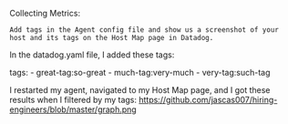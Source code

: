 Collecting Metrics:

    Add tags in the Agent config file and show us a screenshot of your host and its tags on the Host Map page in Datadog.

In the datadog.yaml file, I added these tags:

tags:
    - great-tag:so-great
    - much-tag:very-much
    - very-tag:such-tag

I restarted my agent, navigated to my Host Map page, and I got these results when I filtered by my tags:
https://github.com/jascas007/hiring-engineers/blob/master/graph.png
